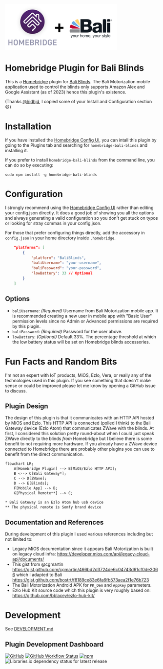 
<img src="./homebridge-bali-blinds.png" height="150">

# Homebridge Plugin for Bali Blinds 

This is a [Homebridge](https://homebridge.io/) plugin for [Bali Blinds](https://www.baliblinds.com/motorization/). The Bali Motorization mobile application used to control the blinds only supports Amazon Alex and Google Assistant (as of 2023) hence this plugin's existence.

(Thanks [@hjdhjd](https://github.com/hjdhjd/homebridge-blinds-cmd), I copied some of your Install and Configuration section :smile:)

# Installation

If you have installed the [Homebridge Config UI](https://github.com/oznu/homebridge-config-ui-x), you can intall this plugin by going to the Plugins tab and searching for `homebridge-bali-blinds` and installing it.

If you prefer to install `homebridge-bali-blinds` from the command line, you can do so by executing:

```
sudo npm install -g homebridge-bali-blinds
```

# Configuration

I strongly recommend using the [Homebridge Config UI](https://github.com/oznu/homebridge-config-ui-x) rather than editing your config.json directly. It does a good job of showing you all the options and always generating a valid configuration so you don't get stuck on typos or looking for stray commas in your config.json.

For those that prefer configuring things directly, add the accessory in `config.json` in your home directory inside `.homebridge`.

```json
    "platforms": [
        {
            "platform": "BaliBlinds",
            "baliUsername": "your-username",
            "baliPassword": "your-password",
            "lowBattery": 33 // Optional
        }
    ]
```

## Options

- `baliUsername`: *(Required)* Username from Bali Motorization mobile app.  It is recommended creating a new user in mobile app with "Basic User" permission levels since no Admin or Advanced permissions are required by this plugin.
- `baliPassword`: *(Required)* Password for the user above.
- `lowBattery`: *(Optional)* Default 33%. The percentage threshold at which the low battery status will be set on Homebridge blinds accessories.


# Fun Facts and Random Bits
I'm not an expert with IoT products, MiOS, Ezlo, Vera, or really any of the technologies used in this plugin. If you see something that doesn't make sense or could be improved please let me know by opening a GitHub issue to discuss. 

## Plugin Design

The design of this plugin is that it communicates with an HTTP API hosted by MiOS and Ezlo. This HTTP API is connected (polled I think) to the Bali Gateway device (Ezlo Atom) that communicates ZWave with the blinds. At first, I considered this solution pretty round-about when I could just speak ZWave directly to the blinds *from* Homebridge but I believe there is some benefit to not requiring more hardware. If you already have a ZWave device connected to Homebridge there are probably other plugins you can use to benefit from the direct communication. 

```mermaid
flowchart LR;
	A[Homebridge Plugin] --> B[MiOS/Ezlo HTTP API];
	B <--> C[Bali Gateway*];
	C --> D[ZWave];
	D --> E[Blinds];
	F[Mobile App] --> B;
	G[Physical Remote**] --> C;
```

```
* Bali Gateway is an Ezlo Atom hub usb device
** The physical remote is Somfy brand device
```

## Documentation and References

During development of this plugin I used various references including but not limited to:

- Legacy MiOS documentation since it appears Bali Motorization is built on legacy cloud infra: https://developer.mios.com/api/legacy-cloud-api/documents/
- This gist from @cgmartin https://gist.github.com/cgmartin/466bd2d3724de6c04743d61cf0de2066 which I adapted to Bali https://gist.github.com/bostrt/f8189ce83e6fa6fb573aea2f1e76b723
- The Bali Motorization Android APK for `PK_Oem` and `AppKey` parameters.
- Ezlo Hub Kit source code which this plugin is very roughly based on: https://github.com/bblacey/ezlo-hub-kit/

# Development

See [DEVELOPMENT.md](DEVELOPMENT.md)

## Plugin Development Dashboard

[![GitHub](https://img.shields.io/github/license/bostrt/homebridge-bali-blinds?style=for-the-badge)](https://github.com/bostrt/homebridge-bali-blinds/blob/main/LICENSE)
[![GitHub Workflow Status](https://img.shields.io/github/actions/workflow/status/bostrt/homebridge-bali-blinds/build.yml?style=for-the-badge)](https://github.com/bostrt/homebridge-bali-blinds/actions)
[![npm](https://img.shields.io/npm/v/homebridge-bali-blinds?style=for-the-badge)](https://www.npmjs.com/package/homebridge-bali-blinds)
![Libraries.io dependency status for latest release](https://img.shields.io/librariesio/release/npm/homebridge-bali-blinds?style=for-the-badge)
